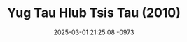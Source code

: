 ---
layout: movie-video-data
date: 2025-03-01 21:25:08 -0973
categories: movie

# Site Attributes
title: "Yug Tau Hlub Tsis Tau (2010)"
permalink: "/movie/Yug_Tau_Hlub_Tsis_Tau_(2010)"

# Movie Attributes
synopsis: "Zaj dab neeg yug tau hlub tsis tau yog ua txog niam txiv, vim txoj kev pluag nrog lub teb chaws tsis taj yeeb thiaj tau sib ncaim tso me tub me nyuam ntsuag rau lub ntiaj teb nrog kua muag iab. "
producer: "Seng Yang"
director: "Seng Yang"
writer: ""
video_link: ""
genre: "Drama"
year: "2010"
release_type: "DVD"
storage: "Center for Hmong Studies"
thumbnail: "/assets/images/movie_thumbnails/Yug Tau Hlub Tsis Tau.jpeg"
publishing_company: ""

# Sequels + Parts
base_movie: ""
total_parts: 0
sequel: ""

# Movie Cast
cast:
- name: "Kou Vang"
- name: "Soua Hang"
- name: "Yeng Xyooj"
- name: "Cha Khou Lee"
- name: " Von Ham"
- name: "Hxhim Maiv"
---